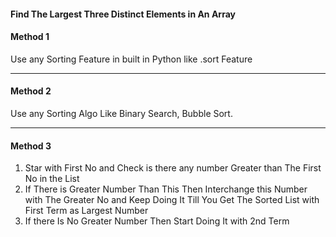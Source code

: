 #### Find The Largest Three Distinct Elements in An Array

#### Method 1
Use any Sorting Feature in built in Python like .sort Feature
___

#### Method 2
Use any Sorting Algo Like Binary Search, Bubble Sort.
___

#### Method 3
1. Star with First No and Check is there any number Greater than The First No in the List
2. If There is Greater Number Than This Then Interchange this Number with The Greater No and Keep Doing It Till You Get The Sorted List with First Term as Largest Number
3. If there Is No Greater Number Then Start Doing It with 2nd Term
